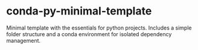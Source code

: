 # conda-py-minimal-template
Minimal template with the essentials for python projects. Includes a simple folder structure and a conda environment for isolated dependency management.
